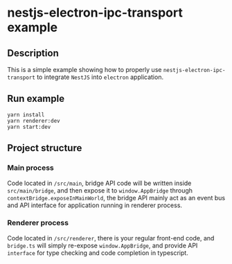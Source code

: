 # nestjs-electron-ipc-transport example

## Description

This is a simple example showing how to properly use `nestjs-electron-ipc-transport` to integrate `NestJS` into `electron` application.

## Run example

```
yarn install
yarn renderer:dev
yarn start:dev
```

## Project structure

### Main process

Code located in `/src/main`, bridge API code will be written inside `src/main/bridge`, and then expose it to `window.AppBridge` through `contextBridge.exposeInMainWorld`, the bridge API mainly act as an event bus and API interface for application running in renderer process.

### Renderer process

Code located in `/src/renderer`, there is your regular front-end code, and `bridge.ts` will simply re-expose `window.AppBridge`, and provide API `interface` for type checking and code completion in typescript.
